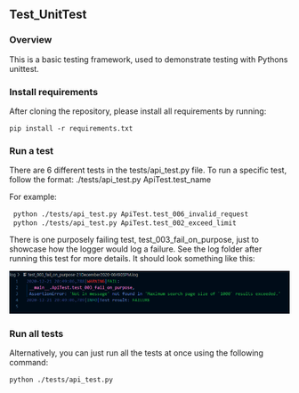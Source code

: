 ## Test_UnitTest

### Overview 

This is a basic testing framework, used to demonstrate testing with Pythons unittest. 

### Install requirements 

After cloning the repository, please install all requirements by running:

```
pip install -r requirements.txt
```

### Run a test 
There are 6 different tests in the tests/api_test.py file. To run a specific test, follow the format: ./tests/api_test.py ApiTest.test_name

For example: 

```
 python ./tests/api_test.py ApiTest.test_006_invalid_request
 python ./tests/api_test.py ApiTest.test_002_exceed_limit
```
There is one purposely failing test, test_003_fail_on_purpose, just to showcase how the logger would log a failure. See the log folder after running this test for more details. 
It should look something like this: 

![alt text](https://github.com/smokbel/Test_UnitTest/blob/main/log_failure.PNG)


### Run all tests 

Alternatively, you can just run all the tests at once using the following command:

```
python ./tests/api_test.py 
```
